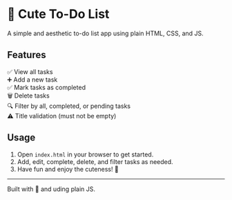 # 🌟 Cute To-Do List

A simple and aesthetic to-do list app using plain HTML, CSS, and JS.

## Features

✅ View all tasks  
➕ Add a new task  
✅ Mark tasks as completed  
🗑 Delete tasks  
🔍 Filter by all, completed, or pending tasks  
⚠️ Title validation (must not be empty)

## Usage

1. Open `index.html` in your browser to get started.
2. Add, edit, complete, delete, and filter tasks as needed.
3. Have fun and enjoy the cuteness! 🌸

---

Built with 💖 and uding plain JS.
